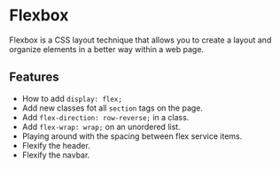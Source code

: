 # Flexbox

Flexbox is a CSS layout technique that allows you to create a layout and organize elements in a better way within a web page.

## Features

- How to add `display: flex;`
- Add new classes fot all `section` tags on the page.
- Add `flex-direction: row-reverse;` in a class.
- Add `flex-wrap: wrap;` on an unordered list.
- Playing around with the spacing between flex service items.
- Flexify the header.
- Flexify the navbar.
